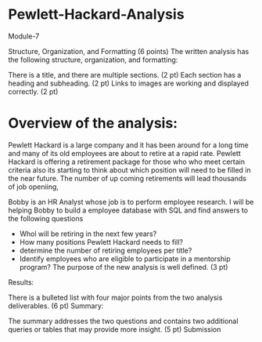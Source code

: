 # Pewlett-Hackard-Analysis
Module-7

Structure, Organization, and Formatting (6 points)
The written analysis has the following structure, organization, and formatting:

There is a title, and there are multiple sections. (2 pt)
Each section has a heading and subheading. (2 pt)
Links to images are working and displayed correctly. (2 pt)


# Overview of the analysis:

Pewlett Hackard is a large company and it has been around for a long time and many of its old employees are about to retire at a rapid rate. Pewlett Hackard is offering a retirement package for those who who meet certain criteria also its starting to think about which position will need to be filled in the near future. The number of up coming retirements will lead thousands of job openiing,

Bobby is an HR Analyst whose job is to perform employee research. I will be helping Bobby to build a employee database with SQL and find answers to the following questions
* Whol will be retiring in the next few years?
* How many positions Pewlett Hackard needs to fill?
* determine the number of retiring employees per title?
* Identify employees who are eligible to participate in a mentorship program? 
The purpose of the new analysis is well defined. (3 pt)


Results:

There is a bulleted list with four major points from the two analysis deliverables. (6 pt)
Summary:

The summary addresses the two questions and contains two additional queries or tables that may provide more insight. (5 pt)
Submission
